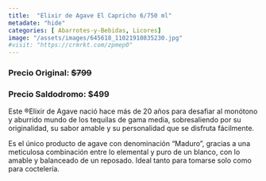 ```yaml
---
title:  "Elixir de Agave El Capricho 6/750 ml"
metadate: "hide"
categories: [ Abarrotes-y-Bebidas, Licores]
image: "/assets/images/645618_11021910835230.jpg"
#visit: "https://crmrkt.com/zpmep0"
---
```


### Precio Original:  ~~$799~~
### Precio Saldodromo:  $499

Este ®Elixir de Agave nació hace más de 20 años para desafiar al monótono y aburrido mundo de los tequilas de gama media, sobresaliendo por su originalidad, su sabor amable y su personalidad que se disfruta fácilmente. 

Es el único producto de agave con denominación “Maduro”, gracias a una meticulosa combinación entre lo elemental y puro de un blanco, con lo amable y balanceado de un reposado. Ideal tanto para tomarse solo como para coctelería.
